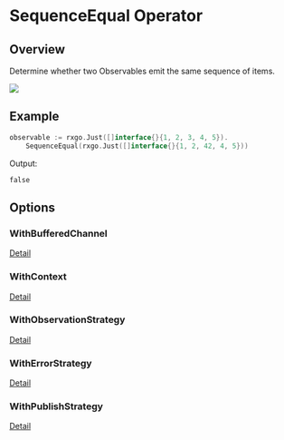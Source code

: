 # SequenceEqual Operator

## Overview

Determine whether two Observables emit the same sequence of items.

![](http://reactivex.io/documentation/operators/images/sequenceEqual.png)

## Example

```go
observable := rxgo.Just([]interface{}{1, 2, 3, 4, 5}).
	SequenceEqual(rxgo.Just([]interface{}{1, 2, 42, 4, 5}))
```

Output:

```
false
```

## Options

### WithBufferedChannel

[Detail](options.md#withbufferedchannel)

### WithContext

[Detail](options.md#withcontext)

### WithObservationStrategy

[Detail](options.md#withobservationstrategy)

### WithErrorStrategy

[Detail](options.md#witherrorstrategy)

### WithPublishStrategy

[Detail](options.md#withpublishstrategy)